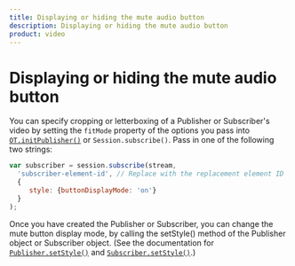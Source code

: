 ```yaml
---
title: Displaying or hiding the mute audio button
description: Displaying or hiding the mute audio button
product: video
---
```


# Displaying or hiding the mute audio button

You can specify cropping or letterboxing of a Publisher or Subscriber's video by setting the `fitMode` property of the options you pass into [`OT.initPublisher()`](/sdk/stitch/video-js-reference/OT.html#initPublisher) or `Session.subscribe()`. Pass in one of the following two strings:

```javascript
var subscriber = session.subscribe(stream,
  'subscriber-element-id', // Replace with the replacement element ID
  {
     style: {buttonDisplayMode: 'on'}
  }
);
```

Once you have created the Publisher or Subscriber, you can change the mute button display mode, by calling the setStyle() method of the Publisher object or Subscriber object. (See the documentation for [`Publisher.setStyle()`](/sdk/stitch/video-js-reference/Publisher.html#setStyle) and [`Subscriber.setStyle()`](/sdk/stitch/video-js-reference/Subscriber.html#setStyle).)